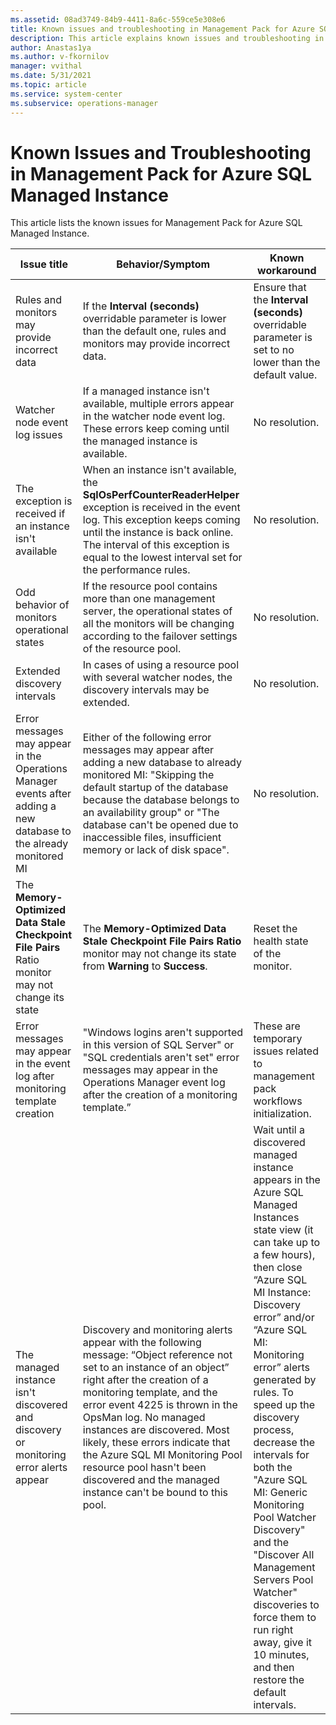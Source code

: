 ```yaml
---
ms.assetid: 08ad3749-84b9-4411-8a6c-559ce5e308e6
title: Known issues and troubleshooting in Management Pack for Azure SQL Managed Instance
description: This article explains known issues and troubleshooting in Management Pack for Azure SQL Managed Instance
author: Anastas1ya
ms.author: v-fkornilov
manager: vvithal
ms.date: 5/31/2021
ms.topic: article
ms.service: system-center
ms.subservice: operations-manager
---
```


# Known Issues and Troubleshooting in Management Pack for Azure SQL Managed Instance

This article lists the known issues for Management Pack for Azure SQL Managed Instance.

|Issue title|Behavior/Symptom|Known workaround|
|-|-|-|
|Rules and monitors may provide incorrect data|If the **Interval (seconds)** overridable parameter is lower than the default one, rules and monitors may provide incorrect data.|Ensure that the **Interval (seconds)** overridable parameter is set to no lower than the default value.|
|Watcher node event log issues|If a managed instance isn't available, multiple errors appear in the watcher node event log. These errors keep coming until the managed instance is available.|No resolution.|
|The exception is received if an instance isn't available|When an instance isn't available, the **SqlOsPerfCounterReaderHelper** exception is received in the event log. This exception keeps coming until the instance is back online. The interval of this exception is equal to the lowest interval set for the performance rules.|No resolution.|
|Odd behavior of monitors operational states|If the resource pool contains more than one management server, the operational states of all the monitors will be changing according to the failover settings of the resource pool.|No resolution.|
|Extended discovery intervals|In cases of using a resource pool with several watcher nodes, the discovery intervals may be extended.|No resolution.|
|Error messages may appear in the Operations Manager events after adding a new database to the already monitored MI|Either of the following error messages may appear after adding a new database to already monitored MI: "Skipping the default startup of the database because the database belongs to an availability group" or "The database can't be opened due to inaccessible files, insufficient memory or lack of disk space".|No resolution.|
|The **Memory-Optimized Data Stale Checkpoint File Pairs** Ratio monitor may not change its state|The **Memory-Optimized Data Stale Checkpoint File Pairs Ratio** monitor may not change its state from **Warning** to **Success**.|Reset the health state of the monitor.|
|Error messages may appear in the event log after monitoring template creation|"Windows logins aren't supported in this version of SQL Server" or "SQL credentials aren't set" error messages may appear in the Operations Manager event log after the creation of a monitoring template.”|These are temporary issues related to management pack workflows initialization.|
|The managed instance isn't discovered and discovery or monitoring error alerts appear|Discovery and monitoring alerts appear with the following message: “Object reference not set to an instance of an object” right after the creation of a monitoring template, and the error event 4225 is thrown in the OpsMan log. No managed instances are discovered. Most likely, these errors indicate that the Azure SQL MI Monitoring Pool resource pool hasn't been discovered and the managed instance can't be bound to this pool.|Wait until a discovered managed instance appears in the Azure SQL Managed Instances state view (it can take up to a few hours), then close “Azure SQL MI Instance: Discovery error” and/or “Azure SQL MI: Monitoring error” alerts generated by rules. To speed up the discovery process, decrease the intervals for both the "Azure SQL MI: Generic Monitoring Pool Watcher Discovery" and the "Discover All Management Servers Pool Watcher" discoveries to force them to run right away, give it 10 minutes, and then restore the default intervals.|